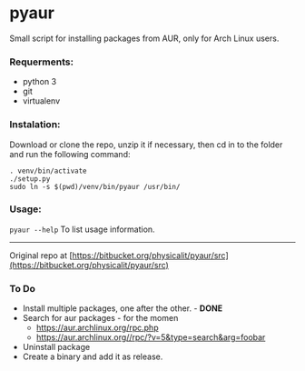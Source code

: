 # pyaur
Small script for installing packages from AUR, only for Arch Linux users.

### Requerments:

  - python 3
  - git
  - virtualenv

### Instalation:

Download or clone the repo, unzip it if necessary, then cd in to the folder and run the following command:

    . venv/bin/activate
    ./setup.py
    sudo ln -s $(pwd)/venv/bin/pyaur /usr/bin/

### Usage:

`pyaur --help` To list usage information.

---

Original repo at [https://bitbucket.org/physicalit/pyaur/src](https://bitbucket.org/physicalit/pyaur/src)

### To Do

 * Install multiple packages, one after the other. - **DONE**
 * Search for aur packages - for the momen
    * https://aur.archlinux.org/rpc.php
    * https://aur.archlinux.org//rpc/?v=5&type=search&arg=foobar
 * Uninstall package
 * Create a binary and add it as release. 
